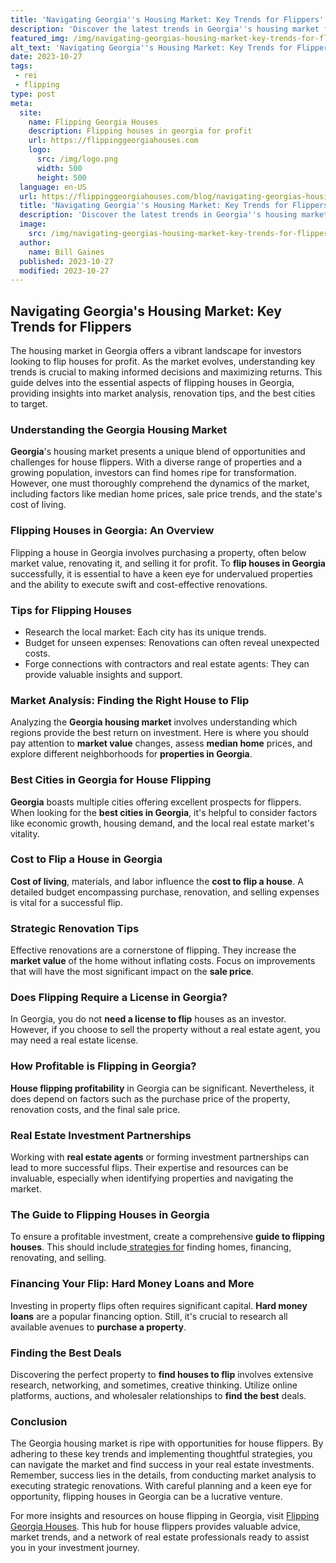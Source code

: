 ```yaml
---
title: 'Navigating Georgia''s Housing Market: Key Trends for Flippers'
description: 'Discover the latest trends in Georgia''s housing market for curious flippers. Gain valuable insights to navigate and succeed in this dynamic industry.'
featured_img: /img/navigating-georgias-housing-market-key-trends-for-flippers.webp
alt_text: 'Navigating Georgia''s Housing Market: Key Trends for Flippers'
date: 2023-10-27
tags:
 - rei
 - flipping
type: post
meta:
  site:
    name: Flipping Georgia Houses
    description: Flipping houses in georgia for profit
    url: https://flippinggeorgiahouses.com
    logo:
      src: /img/logo.png
      width: 500
      height: 500
  language: en-US
  url: https://flippinggeorgiahouses.com/blog/navigating-georgias-housing-market-key-trends-for-flippers
  title: 'Navigating Georgia''s Housing Market: Key Trends for Flippers'
  description: 'Discover the latest trends in Georgia''s housing market for curious flippers. Gain valuable insights to navigate and succeed in this dynamic industry.'
  image:
    src: /img/navigating-georgias-housing-market-key-trends-for-flippers.webp
  author:
    name: Bill Gaines
  published: 2023-10-27
  modified: 2023-10-27
---
```



## Navigating Georgia's Housing Market: Key Trends for Flippers

The housing market in Georgia offers a vibrant landscape for investors looking to flip houses for profit. As the market evolves, understanding key trends is crucial to making informed decisions and maximizing returns. This guide delves into the essential aspects of flipping houses in Georgia, providing insights into market analysis, renovation tips, and the best cities to target.

### Understanding the Georgia Housing Market

**Georgia**'s housing market presents a unique blend of opportunities and challenges for house flippers. With a diverse range of properties and a growing population, investors can find homes ripe for transformation. However, one must thoroughly comprehend the dynamics of the market, including factors like median home prices, sale price trends, and the state's cost of living.

### Flipping Houses in Georgia: An Overview

Flipping a house in Georgia involves purchasing a property, often below market value, renovating it, and selling it for profit. To **flip houses in Georgia** successfully, it is essential to have a keen eye for undervalued properties and the ability to execute swift and cost-effective renovations.

### Tips for Flipping Houses
  - Research the local market: Each city has its unique trends.
  - Budget for unseen expenses: Renovations can often reveal unexpected costs.
  - Forge connections with contractors and real estate agents: They can provide valuable insights and support.

### Market Analysis: Finding the Right House to Flip

Analyzing the **Georgia housing market** involves understanding which regions provide the best return on investment. Here is where you should pay attention to **market value** changes, assess **median home** prices, and explore different neighborhoods for **properties in Georgia**.

### Best Cities in Georgia for House Flipping

**Georgia** boasts multiple cities offering excellent prospects for flippers. When looking for the **best cities in Georgia**, it's helpful to consider factors like economic growth, housing demand, and the local real estate market's vitality.

### Cost to Flip a House in Georgia

**Cost of living**, materials, and labor influence the **cost to flip a house**. A detailed budget encompassing purchase, renovation, and selling expenses is vital for a successful flip.

### Strategic Renovation Tips

Effective renovations are a cornerstone of flipping. They increase the **market value** of the home without inflating costs. Focus on improvements that will have the most significant impact on the **sale price**.

### Does Flipping Require a License in Georgia?

In Georgia, you do not **need a license to flip** houses as an investor. However, if you choose to sell the property without a real estate agent, you may need a real estate license.

### How Profitable is Flipping in Georgia?

**House flipping profitability** in Georgia can be significant. Nevertheless, it does depend on factors such as the purchase price of the property, renovation costs, and the final sale price.

### Real Estate Investment Partnerships

Working with **real estate agents** or forming investment partnerships can lead to more successful flips. Their expertise and resources can be invaluable, especially when identifying properties and navigating the market.

### The Guide to Flipping Houses in Georgia

To ensure a profitable investment, create a comprehensive **guide to flipping houses**. This should include[  strategies   for](https://flippinggeorgiahouses.com/blog/the-beginners-guide-to-house-flipping-in-georgia) finding homes, financing, renovating, and selling.

### Financing Your Flip: Hard Money Loans and More

Investing in property flips often requires significant capital. **Hard money loans** are a popular financing option. Still, it's crucial to research all available avenues to **purchase a property**.

### Finding the Best Deals

Discovering the perfect property to **find houses to flip** involves extensive research, networking, and sometimes, creative thinking. Utilize online platforms, auctions, and wholesaler relationships to **find the best** deals.

### Conclusion

The Georgia housing market is ripe with opportunities for house flippers. By adhering to these key trends and implementing thoughtful strategies, you can navigate the market and find success in your real estate investments. Remember, success lies in the details, from conducting market analysis to executing strategic renovations. With careful planning and a keen eye for opportunity, flipping houses in Georgia can be a lucrative venture.

For more insights and resources on house flipping in Georgia, visit [Flipping Georgia Houses](https://flippinggeorgiahouses.com). This hub for house flippers provides valuable advice, market trends, and a network of real estate professionals ready to assist you in your investment journey.